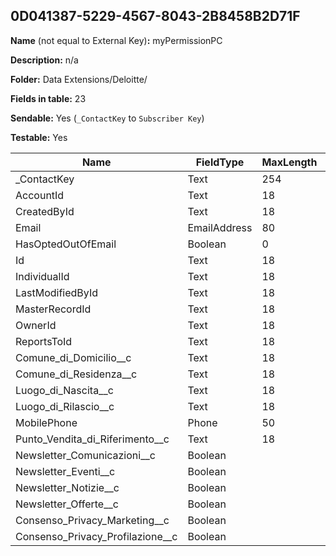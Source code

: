 ## 0D041387-5229-4567-8043-2B8458B2D71F

**Name** (not equal to External Key)**:** myPermissionPC

**Description:** n/a

**Folder:** Data Extensions/Deloitte/

**Fields in table:** 23

**Sendable:** Yes (`_ContactKey` to `Subscriber Key`)

**Testable:** Yes

| Name | FieldType | MaxLength | IsPrimaryKey | IsNullable | DefaultValue |
| --- | --- | --- | --- | --- | --- |
| _ContactKey | Text | 254 | - | - |  |
| AccountId | Text | 18 | - | + |  |
| CreatedById | Text | 18 | - | + |  |
| Email | EmailAddress | 80 | - | + |  |
| HasOptedOutOfEmail | Boolean | 0 | - | + |  |
| Id | Text | 18 | + | - |  |
| IndividualId | Text | 18 | - | + |  |
| LastModifiedById | Text | 18 | - | + |  |
| MasterRecordId | Text | 18 | - | + |  |
| OwnerId | Text | 18 | - | + |  |
| ReportsToId | Text | 18 | - | + |  |
| Comune_di_Domicilio__c | Text | 18 | - | + |  |
| Comune_di_Residenza__c | Text | 18 | - | + |  |
| Luogo_di_Nascita__c | Text | 18 | - | + |  |
| Luogo_di_Rilascio__c | Text | 18 | - | + |  |
| MobilePhone | Phone | 50 | - | + |  |
| Punto_Vendita_di_Riferimento__c | Text | 18 | - | + |  |
| Newsletter_Comunicazioni__c | Boolean |  | - | + |  |
| Newsletter_Eventi__c | Boolean |  | - | + |  |
| Newsletter_Notizie__c | Boolean |  | - | + |  |
| Newsletter_Offerte__c | Boolean |  | - | + |  |
| Consenso_Privacy_Marketing__c | Boolean |  | - | + |  |
| Consenso_Privacy_Profilazione__c | Boolean |  | - | + |  |
